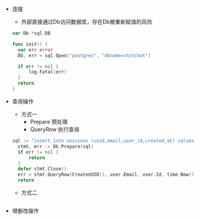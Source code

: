 - 连接

  - 外部直接通过Db访问数据库，存在Db被重新赋值的风险

  ```go
  var Db *sql.DB
  
  func init() {
  	var err error
  	Db, err = sql.Open("postgres", "dbname=chitchat")
  
  	if err != nil {
  		log.Fatal(err)
  	}
  	return
  }
  ```

- 查询操作

  - 方式一
    - Prepare 预处理
    - QueryRow 执行查询

  ```go
  sql := "insert into sessions (uuid,email,user_id,created_at) values($1,$2,$3,$4) returning id,uuid,email,user_id,created_at"
  	stmt, err := Db.Prepare(sql)
  	if err != nil {
  		return
  	}
  	defer stmt.Close()
  	err = stmt.QueryRow(CreateUUID(), user.Email, user.Id, time.Now()).Scan(&session.Id, &session.Uuid, &session.Email, &session.UserId, &session.CreatedAt)
  	return
  ```

  - 方式二

    ```
    
    ```

- 增删改操作

